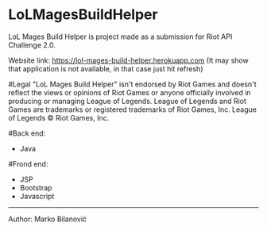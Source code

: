 # LoLMagesBuildHelper

LoL Mages Build Helper is project made as a submission for Riot API Challenge 2.0.

Website link: https://lol-mages-build-helper.herokuapp.com
(It may show that application is not available, in that case just hit refresh)

#Legal
"LoL Mages Build Helper" isn't endorsed by Riot Games and doesn't reflect the views or opinions of Riot Games or anyone officially involved in producing or managing League of Legends. League of Legends and Riot Games are trademarks or registered trademarks of Riot Games, Inc. League of Legends © Riot Games, Inc.

#Back end:
* Java

#Frond end:
* JSP
* Bootstrap
* Javascript




___
Author: Marko Bilanović
